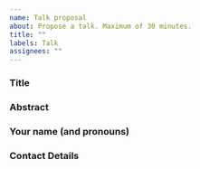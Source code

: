```yaml
---
name: Talk proposal
about: Propose a talk. Maximum of 30 minutes.
title: ""
labels: Talk
assignees: ""
---
```


### Title

### Abstract

<!-- A short description of what the talk will be about. -->

### Your name (and pronouns)

### Contact Details

<!-- We'll mostly use this issue for communication. But it might help to leave your Twitter, Github or e-mail. Let us know if we should a link to your Twitter account or website on our page. -->